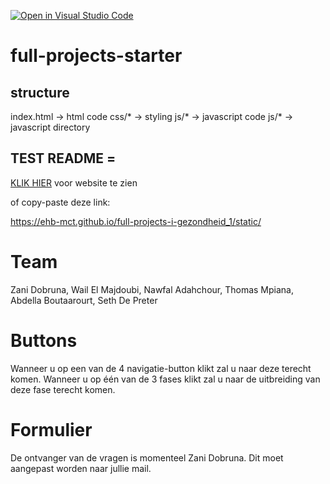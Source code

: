 [![Open in Visual Studio Code](https://classroom.github.com/assets/open-in-vscode-f059dc9a6f8d3a56e377f745f24479a46679e63a5d9fe6f495e02850cd0d8118.svg)](https://classroom.github.com/online_ide?assignment_repo_id=6736308&assignment_repo_type=AssignmentRepo)
# full-projects-starter


## structure

index.html -> html code
css/* -> styling
js/* -> javascript code
js/* -> javascript directory


## TEST README = 


[KLIK HIER](https://ehb-mct.github.io/full-projects-i-gezondheid_1/static/) voor website te zien

of  copy-paste deze link:

https://ehb-mct.github.io/full-projects-i-gezondheid_1/static/




<!-- # Foobar

Foobar is a Python library for dealing with word pluralization. -->



# Team

Zani Dobruna, Wail El Majdoubi, Nawfal Adahchour, Thomas Mpiana, Abdella Boutaarourt, Seth De Preter

# Buttons


Wanneer u op een van de 4 navigatie-button klikt zal u naar deze terecht komen. 
Wanneer u op één van de 3 fases klikt zal u naar de uitbreiding van deze fase terecht komen.


# Formulier

De ontvanger van de vragen is momenteel Zani Dobruna. Dit moet aangepast worden naar jullie mail.


<!-- ```bash
pip install foobar
```

## Usage

```python
import foobar

# returns 'words'
foobar.pluralize('word')

# returns 'geese'
foobar.pluralize('goose')

# returns 'phenomenon'
foobar.singularize('phenomena')
```

## Contributing
Pull requests are welcome. For major changes, please open an issue first to discuss what you would like to change.

Please make sure to update tests as appropriate.

## License
[MIT](https://choosealicense.com/licenses/mit/) --> 
